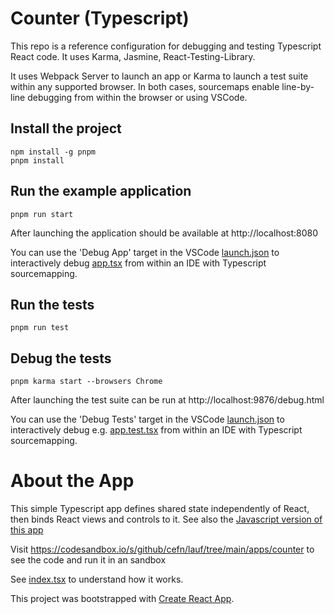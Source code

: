 # Counter (Typescript)

This repo is a reference configuration for debugging and testing Typescript React code. It uses Karma, Jasmine, React-Testing-Library.

It uses Webpack Server to launch an app or Karma to launch a test suite within any supported browser. In both cases, sourcemaps enable line-by-line debugging from within the browser or using VSCode.

## Install the project

```
npm install -g pnpm 
pnpm install
```

## Run the example application

```
pnpm run start
```

After launching the application should be available at http://localhost:8080

You can use the 'Debug App' target in the VSCode [launch.json](.vscode/launch.json) to interactively debug [app.tsx](./src/app.tsx) from within an IDE with Typescript sourcemapping.

## Run the tests


```
pnpm run test
```

## Debug the tests

```
pnpm karma start --browsers Chrome
```

After launching the test suite can be run at http://localhost:9876/debug.html

You can use the 'Debug Tests' target in the VSCode [launch.json](.vscode/launch.json) to interactively debug e.g. [app.test.tsx](./test/app.test.tsx) from within an IDE with Typescript sourcemapping.

# About the App

This simple Typescript app defines shared state independently of React, then binds React views and controls to it. See also the [Javascript version of this app](https://github.com/cefn/lauf/tree/main/apps/counter-js)

Visit https://codesandbox.io/s/github/cefn/lauf/tree/main/apps/counter to see the code and run it in an sandbox

See [index.tsx](https://github.com/cefn/lauf/tree/main/apps/counter/src/index.tsx) to understand how it works.

This project was bootstrapped with [Create React App](https://github.com/facebook/create-react-app).
